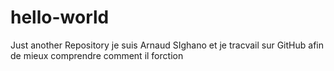# hello-world
Just another Repository
je suis Arnaud SIghano et je tracvail sur GitHub afin de mieux comprendre comment il forction
